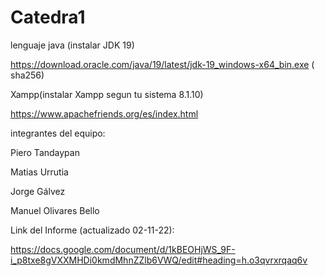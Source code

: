 # Catedra1
lenguaje java (instalar JDK 19)

https://download.oracle.com/java/19/latest/jdk-19_windows-x64_bin.exe ( sha256)

Xampp(instalar Xampp segun tu sistema 8.1.10)

https://www.apachefriends.org/es/index.html

integrantes del equipo:

Piero Tandaypan

Matias Urrutia 

Jorge Gálvez

Manuel Olivares Bello

Link del Informe (actualizado 02-11-22):

https://docs.google.com/document/d/1kBEOHjWS_9F-i_p8txe8gVXXMHDi0kmdMhnZZlb6VWQ/edit#heading=h.o3qvrxrqaq6v
